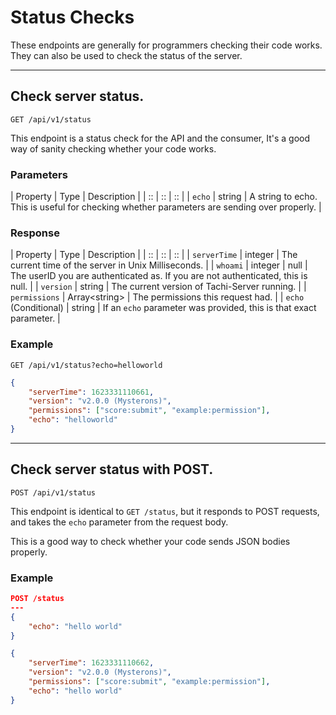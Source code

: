 # Status Checks

These endpoints are generally for programmers checking their code works.
They can also be used to check the status of the server.

*****

## Check server status.

```GET /api/v1/status```

This endpoint is a status check for the API and the consumer,
It's a good way of sanity checking whether your code works.

### Parameters

| Property | Type | Description |
| :: | :: | :: |
| `echo` | string | A string to echo. This is useful for checking whether parameters are sending over properly. |


### Response

| Property | Type | Description |
| :: | :: | :: |
| `serverTime` | integer | The current time of the server in Unix Milliseconds. |
| `whoami` | integer \| null | The userID you are authenticated as. If you are not authenticated, this is null. |
| `version` | string | The current version of Tachi-Server running. |
| `permissions` | Array&lt;string&gt; | The permissions this request had. |
| `echo` (Conditional) | string | If an `echo` parameter was provided, this is that exact parameter. |

### Example

`GET /api/v1/status?echo=helloworld`

```json
{
	"serverTime": 1623331110661,
	"version": "v2.0.0 (Mysterons)",
	"permissions": ["score:submit", "example:permission"],
	"echo": "helloworld"
}
```

*****

## Check server status with POST.

```POST /api/v1/status```

This endpoint is identical to `GET /status`, but it responds to POST requests,
and takes the `echo` parameter from the request body.

This is a good way to check whether your code sends JSON
bodies properly.

### Example

```json
POST /status
---
{
	"echo": "hello world"
}
```

```json
{
	"serverTime": 1623331110662,
	"version": "v2.0.0 (Mysterons)",
	"permissions": ["score:submit", "example:permission"],
	"echo": "hello world"
}
```
